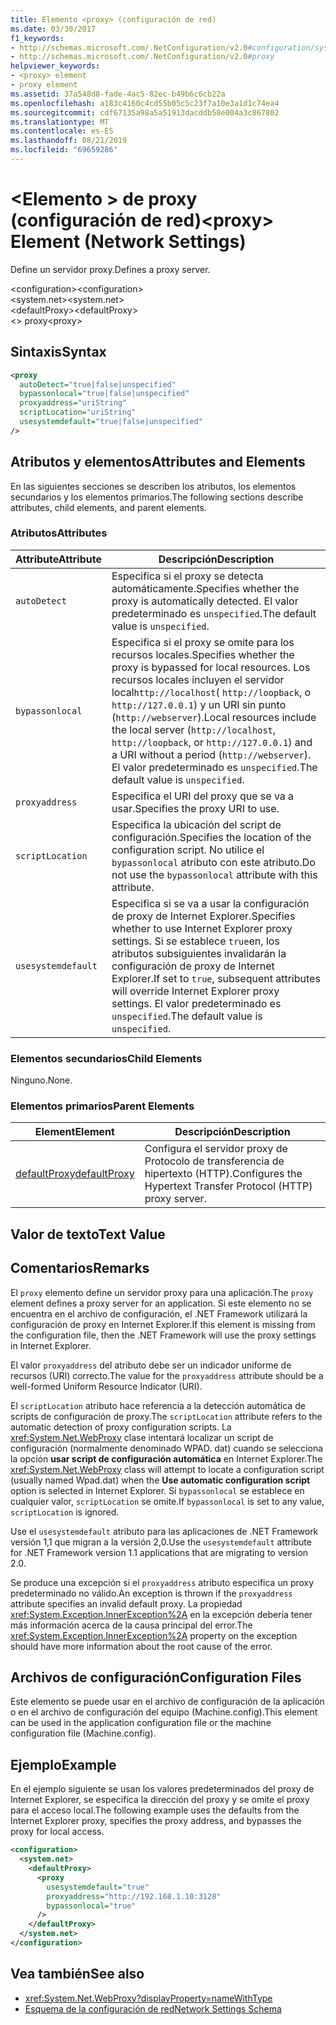 ```yaml
---
title: Elemento <proxy> (configuración de red)
ms.date: 03/30/2017
f1_keywords:
- http://schemas.microsoft.com/.NetConfiguration/v2.0#configuration/system.net/defaultProxy/proxy
- http://schemas.microsoft.com/.NetConfiguration/v2.0#proxy
helpviewer_keywords:
- <proxy> element
- proxy element
ms.assetid: 37a548d8-fade-4ac5-82ec-b49b6c6cb22a
ms.openlocfilehash: a183c4160c4cd55b05c5c23f7a10e3a1d1c74ea4
ms.sourcegitcommit: cdf67135a98a5a51913dacddb58e004a3c867802
ms.translationtype: MT
ms.contentlocale: es-ES
ms.lasthandoff: 08/21/2019
ms.locfileid: "69659286"
---
```

# <a name="proxy-element-network-settings"></a><span data-ttu-id="637e2-102">\<Elemento > de proxy (configuración de red)</span><span class="sxs-lookup"><span data-stu-id="637e2-102">\<proxy> Element (Network Settings)</span></span>
<span data-ttu-id="637e2-103">Define un servidor proxy.</span><span class="sxs-lookup"><span data-stu-id="637e2-103">Defines a proxy server.</span></span>  
  
 <span data-ttu-id="637e2-104">\<configuration></span><span class="sxs-lookup"><span data-stu-id="637e2-104">\<configuration></span></span>  
<span data-ttu-id="637e2-105">\<system.net></span><span class="sxs-lookup"><span data-stu-id="637e2-105">\<system.net></span></span>  
<span data-ttu-id="637e2-106">\<defaultProxy></span><span class="sxs-lookup"><span data-stu-id="637e2-106">\<defaultProxy></span></span>  
<span data-ttu-id="637e2-107">\<> proxy</span><span class="sxs-lookup"><span data-stu-id="637e2-107">\<proxy></span></span>  
  
## <a name="syntax"></a><span data-ttu-id="637e2-108">Sintaxis</span><span class="sxs-lookup"><span data-stu-id="637e2-108">Syntax</span></span>  
  
```xml  
<proxy
  autoDetect="true|false|unspecified" 
  bypassonlocal="true|false|unspecified"
  proxyaddress="uriString"
  scriptLocation="uriString"
  usesystemdefault="true|false|unspecified"
/>
```  
  
## <a name="attributes-and-elements"></a><span data-ttu-id="637e2-109">Atributos y elementos</span><span class="sxs-lookup"><span data-stu-id="637e2-109">Attributes and Elements</span></span>  
 <span data-ttu-id="637e2-110">En las siguientes secciones se describen los atributos, los elementos secundarios y los elementos primarios.</span><span class="sxs-lookup"><span data-stu-id="637e2-110">The following sections describe attributes, child elements, and parent elements.</span></span>  
  
### <a name="attributes"></a><span data-ttu-id="637e2-111">Atributos</span><span class="sxs-lookup"><span data-stu-id="637e2-111">Attributes</span></span>  
  
|<span data-ttu-id="637e2-112">**Attribute**</span><span class="sxs-lookup"><span data-stu-id="637e2-112">**Attribute**</span></span>|<span data-ttu-id="637e2-113">**Descripción**</span><span class="sxs-lookup"><span data-stu-id="637e2-113">**Description**</span></span>|  
|-------------------|---------------------|  
|`autoDetect`|<span data-ttu-id="637e2-114">Especifica si el proxy se detecta automáticamente.</span><span class="sxs-lookup"><span data-stu-id="637e2-114">Specifies whether the proxy is automatically detected.</span></span> <span data-ttu-id="637e2-115">El valor predeterminado es `unspecified`.</span><span class="sxs-lookup"><span data-stu-id="637e2-115">The default value is `unspecified`.</span></span>|  
|`bypassonlocal`|<span data-ttu-id="637e2-116">Especifica si el proxy se omite para los recursos locales.</span><span class="sxs-lookup"><span data-stu-id="637e2-116">Specifies whether the proxy is bypassed for local resources.</span></span> <span data-ttu-id="637e2-117">Los recursos locales incluyen el servidor local`http://localhost`( `http://loopback`, o `http://127.0.0.1`) y un URI sin punto (`http://webserver`).</span><span class="sxs-lookup"><span data-stu-id="637e2-117">Local resources include the local server (`http://localhost`, `http://loopback`, or `http://127.0.0.1`) and a URI without a period (`http://webserver`).</span></span> <span data-ttu-id="637e2-118">El valor predeterminado es `unspecified`.</span><span class="sxs-lookup"><span data-stu-id="637e2-118">The default value is `unspecified`.</span></span>|  
|`proxyaddress`|<span data-ttu-id="637e2-119">Especifica el URI del proxy que se va a usar.</span><span class="sxs-lookup"><span data-stu-id="637e2-119">Specifies the proxy URI to use.</span></span>|  
|`scriptLocation`|<span data-ttu-id="637e2-120">Especifica la ubicación del script de configuración.</span><span class="sxs-lookup"><span data-stu-id="637e2-120">Specifies the location of the configuration script.</span></span> <span data-ttu-id="637e2-121">No utilice el `bypassonlocal` atributo con este atributo.</span><span class="sxs-lookup"><span data-stu-id="637e2-121">Do not use the `bypassonlocal` attribute with this attribute.</span></span> |  
|`usesystemdefault`|<span data-ttu-id="637e2-122">Especifica si se va a usar la configuración de proxy de Internet Explorer.</span><span class="sxs-lookup"><span data-stu-id="637e2-122">Specifies whether to use Internet Explorer proxy settings.</span></span> <span data-ttu-id="637e2-123">Si se establece `true`en, los atributos subsiguientes invalidarán la configuración de proxy de Internet Explorer.</span><span class="sxs-lookup"><span data-stu-id="637e2-123">If set to `true`, subsequent attributes will override Internet Explorer proxy settings.</span></span> <span data-ttu-id="637e2-124">El valor predeterminado es `unspecified`.</span><span class="sxs-lookup"><span data-stu-id="637e2-124">The default value is `unspecified`.</span></span>|  
  
### <a name="child-elements"></a><span data-ttu-id="637e2-125">Elementos secundarios</span><span class="sxs-lookup"><span data-stu-id="637e2-125">Child Elements</span></span>  
 <span data-ttu-id="637e2-126">Ninguno.</span><span class="sxs-lookup"><span data-stu-id="637e2-126">None.</span></span>  
  
### <a name="parent-elements"></a><span data-ttu-id="637e2-127">Elementos primarios</span><span class="sxs-lookup"><span data-stu-id="637e2-127">Parent Elements</span></span>  
  
|<span data-ttu-id="637e2-128">**Element**</span><span class="sxs-lookup"><span data-stu-id="637e2-128">**Element**</span></span>|<span data-ttu-id="637e2-129">**Descripción**</span><span class="sxs-lookup"><span data-stu-id="637e2-129">**Description**</span></span>|  
|-----------------|---------------------|  
|[<span data-ttu-id="637e2-130">defaultProxy</span><span class="sxs-lookup"><span data-stu-id="637e2-130">defaultProxy</span></span>](defaultproxy-element-network-settings.md)|<span data-ttu-id="637e2-131">Configura el servidor proxy de Protocolo de transferencia de hipertexto (HTTP).</span><span class="sxs-lookup"><span data-stu-id="637e2-131">Configures the Hypertext Transfer Protocol (HTTP) proxy server.</span></span>|  
  
## <a name="text-value"></a><span data-ttu-id="637e2-132">Valor de texto</span><span class="sxs-lookup"><span data-stu-id="637e2-132">Text Value</span></span>  
  
## <a name="remarks"></a><span data-ttu-id="637e2-133">Comentarios</span><span class="sxs-lookup"><span data-stu-id="637e2-133">Remarks</span></span>  
 <span data-ttu-id="637e2-134">El `proxy` elemento define un servidor proxy para una aplicación.</span><span class="sxs-lookup"><span data-stu-id="637e2-134">The `proxy` element defines a proxy server for an application.</span></span> <span data-ttu-id="637e2-135">Si este elemento no se encuentra en el archivo de configuración, el .NET Framework utilizará la configuración de proxy en Internet Explorer.</span><span class="sxs-lookup"><span data-stu-id="637e2-135">If this element is missing from the configuration file, then the .NET Framework will use the proxy settings in Internet Explorer.</span></span>  
  
 <span data-ttu-id="637e2-136">El valor `proxyaddress` del atributo debe ser un indicador uniforme de recursos (URI) correcto.</span><span class="sxs-lookup"><span data-stu-id="637e2-136">The value for the `proxyaddress` attribute should be a well-formed Uniform Resource Indicator (URI).</span></span>  
  
 <span data-ttu-id="637e2-137">El `scriptLocation` atributo hace referencia a la detección automática de scripts de configuración de proxy.</span><span class="sxs-lookup"><span data-stu-id="637e2-137">The `scriptLocation` attribute refers to the automatic detection of proxy configuration scripts.</span></span> <span data-ttu-id="637e2-138">La <xref:System.Net.WebProxy> clase intentará localizar un script de configuración (normalmente denominado WPAD. dat) cuando se selecciona la opción **usar script de configuración automática** en Internet Explorer.</span><span class="sxs-lookup"><span data-stu-id="637e2-138">The <xref:System.Net.WebProxy> class will attempt to locate a configuration script (usually named Wpad.dat) when the **Use automatic configuration script** option is selected in Internet Explorer.</span></span> <span data-ttu-id="637e2-139">Si `bypassonlocal` se establece en cualquier valor, `scriptLocation` se omite.</span><span class="sxs-lookup"><span data-stu-id="637e2-139">If `bypassonlocal` is set to any value, `scriptLocation` is ignored.</span></span>
  
 <span data-ttu-id="637e2-140">Use el `usesystemdefault` atributo para las aplicaciones de .NET Framework versión 1,1 que migran a la versión 2,0.</span><span class="sxs-lookup"><span data-stu-id="637e2-140">Use the `usesystemdefault` attribute for .NET Framework version 1.1 applications that are migrating to version 2.0.</span></span>  
  
 <span data-ttu-id="637e2-141">Se produce una excepción si el `proxyaddress` atributo especifica un proxy predeterminado no válido.</span><span class="sxs-lookup"><span data-stu-id="637e2-141">An exception is thrown if the `proxyaddress` attribute specifies an invalid default proxy.</span></span> <span data-ttu-id="637e2-142">La propiedad <xref:System.Exception.InnerException%2A> en la excepción debería tener más información acerca de la causa principal del error.</span><span class="sxs-lookup"><span data-stu-id="637e2-142">The <xref:System.Exception.InnerException%2A> property on the exception should have more information about the root cause of the error.</span></span>  
  
## <a name="configuration-files"></a><span data-ttu-id="637e2-143">Archivos de configuración</span><span class="sxs-lookup"><span data-stu-id="637e2-143">Configuration Files</span></span>  
 <span data-ttu-id="637e2-144">Este elemento se puede usar en el archivo de configuración de la aplicación o en el archivo de configuración del equipo (Machine.config).</span><span class="sxs-lookup"><span data-stu-id="637e2-144">This element can be used in the application configuration file or the machine configuration file (Machine.config).</span></span>  
  
## <a name="example"></a><span data-ttu-id="637e2-145">Ejemplo</span><span class="sxs-lookup"><span data-stu-id="637e2-145">Example</span></span>  
 <span data-ttu-id="637e2-146">En el ejemplo siguiente se usan los valores predeterminados del proxy de Internet Explorer, se especifica la dirección del proxy y se omite el proxy para el acceso local.</span><span class="sxs-lookup"><span data-stu-id="637e2-146">The following example uses the defaults from the Internet Explorer proxy, specifies the proxy address, and bypasses the proxy for local access.</span></span>  
  
```xml  
<configuration>  
  <system.net>  
    <defaultProxy>  
      <proxy  
        usesystemdefault="true"  
        proxyaddress="http://192.168.1.10:3128"  
        bypassonlocal="true"  
      />  
    </defaultProxy>  
  </system.net>  
</configuration>  
```  
  
## <a name="see-also"></a><span data-ttu-id="637e2-147">Vea también</span><span class="sxs-lookup"><span data-stu-id="637e2-147">See also</span></span>

- <xref:System.Net.WebProxy?displayProperty=nameWithType>
- [<span data-ttu-id="637e2-148">Esquema de la configuración de red</span><span class="sxs-lookup"><span data-stu-id="637e2-148">Network Settings Schema</span></span>](index.md)

